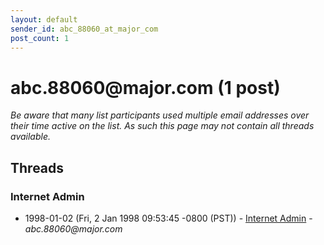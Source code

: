 ```yaml
---
layout: default
sender_id: abc_88060_at_major_com
post_count: 1
---
```


# abc.88060<span>@</span>major.com (1 post)

_Be aware that many list participants used multiple email addresses over their time active on the list. As such this page may not contain all threads available._

## Threads

### Internet Admin
+ 1998-01-02 (Fri, 2 Jan 1998 09:53:45 -0800 (PST)) - [Internet Admin](/archive/1998/01/7bfa253c4313c062116688478e6d005b05542f8fe6a29ffecc4aa010499b2496) - _abc.88060@major.com_

